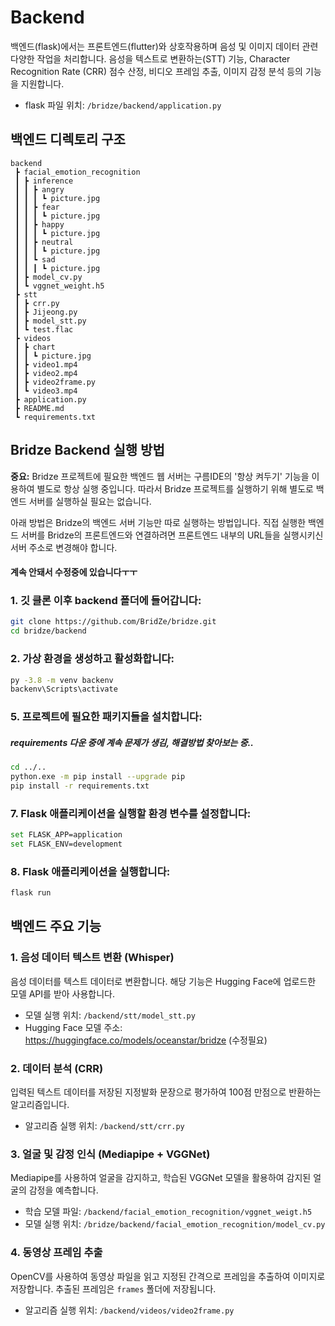 # Backend

백엔드(flask)에서는 프론트엔드(flutter)와 상호작용하며 음성 및 이미지 데이터 관련 다양한 작업을 처리합니다. 음성을 텍스트로 변환하는(STT) 기능, Character Recognition Rate (CRR) 점수 산정, 비디오 프레임 추출, 이미지 감정 분석 등의 기능을 지원합니다.
- flask 파일 위치: `/bridze/backend/application.py`

## 백엔드 디렉토리 구조
```
backend
 ┣ facial_emotion_recognition
 ┃ ┣ inference
 ┃ ┃ ┣ angry
 ┃ ┃ ┃ ┗ picture.jpg
 ┃ ┃ ┣ fear
 ┃ ┃ ┃ ┗ picture.jpg
 ┃ ┃ ┣ happy
 ┃ ┃ ┃ ┗ picture.jpg
 ┃ ┃ ┣ neutral
 ┃ ┃ ┃ ┗ picture.jpg
 ┃ ┃ ┗ sad
 ┃ ┃ ┃ ┗ picture.jpg
 ┃ ┣ model_cv.py
 ┃ ┗ vggnet_weight.h5
 ┣ stt
 ┃ ┣ crr.py
 ┃ ┣ Jijeong.py
 ┃ ┣ model_stt.py
 ┃ ┗ test.flac
 ┣ videos
 ┃ ┣ chart
 ┃ ┃ ┗ picture.jpg
 ┃ ┣ video1.mp4
 ┃ ┣ video2.mp4
 ┃ ┣ video2frame.py
 ┃ ┗ video3.mp4
 ┣ application.py
 ┣ README.md
 ┗ requirements.txt
```
## Bridze Backend 실행 방법

**중요:** Bridze 프로젝트에 필요한 백엔드 웹 서버는 구름IDE의 '항상 켜두기' 기능을 이용하여 별도로 항상 실행 중입니다. 따라서 Bridze 프로젝트를 실행하기 위해 별도로 백엔드 서버를 실행하실 필요는 없습니다.

아래 방법은 Bridze의 백엔드 서버 기능만 따로 실행하는 방법입니다. 직접 실행한 백엔드 서버를 Bridze의 프론트엔드와 연결하려면 프론트엔드 내부의 URL들을 실행시키신 서버 주소로 변경해야 합니다. 

#### 계속 안돼서 수정중에 있습니다ㅜㅜ

### 1. 깃 클론 이후 backend 폴더에 들어갑니다:
```bash 
git clone https://github.com/BridZe/bridze.git
cd bridze/backend
```
### 2. 가상 환경을 생성하고 활성화합니다:
```bash 
py -3.8 -m venv backenv
backenv\Scripts\activate
```
### 5. 프로젝트에 필요한 패키지들을 설치합니다:
##### requirements 다운 중에 계속 문제가 생김, 해결방법 찾아보는 중..
```bash 
cd ../..
python.exe -m pip install --upgrade pip
pip install -r requirements.txt

```
### 7. Flask 애플리케이션을 실행할 환경 변수를 설정합니다:
```bash 
set FLASK_APP=application
set FLASK_ENV=development
```
### 8. Flask 애플리케이션을 실행합니다:
```bash 
flask run
```

## 백엔드 주요 기능

### 1. 음성 데이터 텍스트 변환 (Whisper)

음성 데이터를 텍스트 데이터로 변환합니다. 해당 기능은 Hugging Face에 업로드한 모델 API를 받아 사용합니다. 

- 모델 실행 위치: `/backend/stt/model_stt.py`
- Hugging Face 모델 주소: https://huggingface.co/models/oceanstar/bridze (수정필요)

### 2. 데이터 분석 (CRR)

입력된 텍스트 데이터를 저장된 지정발화 문장으로 평가하여 100점 만점으로 반환하는 알고리즘입니다.

- 알고리즘 실행 위치: `/backend/stt/crr.py`

### 3. 얼굴 및 감정 인식 (Mediapipe + VGGNet)

 Mediapipe를 사용하여 얼굴을 감지하고, 학습된 VGGNet 모델을 활용하여 감지된 얼굴의 감정을 예측합니다.

- 학습 모델 파일: `/backend/facial_emotion_recognition/vggnet_weigt.h5`
- 모델 실행 위치: `/bridze/backend/facial_emotion_recognition/model_cv.py`

### 4. 동영상 프레임 추출

OpenCV를 사용하여 동영상 파일을 읽고 지정된 간격으로 프레임을 추출하여 이미지로 저장합니다. 추출된 프레임은 `frames` 폴더에 저장됩니다.

- 알고리즘 실행 위치: `/backend/videos/video2frame.py`
